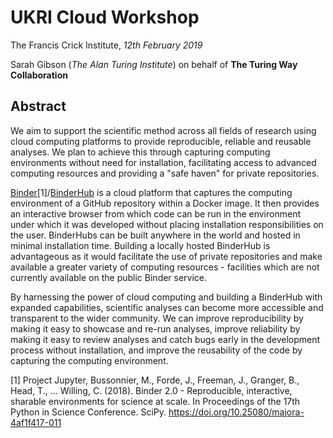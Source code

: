 # UKRI Cloud Workshop

The Francis Crick Institute, *12th February 2019*

Sarah Gibson (*The Alan Turing Institute*) on behalf of **The Turing Way Collaboration**

## Abstract

We aim to support the scientific method across all fields of research using cloud computing platforms to provide reproducible, reliable and reusable analyses.
We plan to achieve this through capturing computing environments without need for installation, facilitating access to advanced computing resources and providing a "safe haven" for private repositories.

[Binder](http://conference.scipy.org/proceedings/scipy2018/pdfs/project_jupyter.pdf)[1]/[BinderHub](https://binderhub.readthedocs.io/en/latest/index.html) is a cloud platform that captures the computing environment of a GitHub repository within a Docker image.
It then provides an interactive browser from which code can be run in the environment under which it was developed without placing installation responsibilities on the user. BinderHubs can be built anywhere in the world and hosted in minimal installation time.
Building a locally hosted BinderHub is advantageous as it would facilitate the use of private repositories and make available a greater variety of computing resources - facilities which are not currently available on the public Binder service.

By harnessing the power of cloud computing and building a BinderHub with expanded capabilities, scientific analyses can become more accessible and transparent to the wider community.
We can improve reproducibility by making it easy to showcase and re-run analyses, improve reliability by making it easy to review analyses and catch bugs early in the development process without installation, and improve the reusability of the code by capturing the computing environment.

[1] Project Jupyter, Bussonnier, M., Forde, J., Freeman, J., Granger, B., Head, T., … Willing, C. (2018). Binder 2.0 - Reproducible, interactive, sharable environments for science at scale. In Proceedings of the 17th Python in Science Conference. SciPy. https://doi.org/10.25080/majora-4af1f417-011
